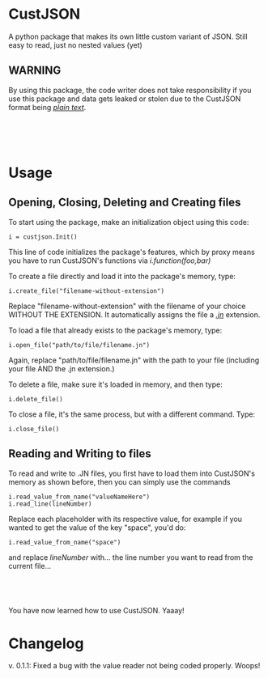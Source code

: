 # CustJSON
A python package that makes its own little custom variant of JSON. Still easy to read, just no nested values (yet)

## WARNING
By using this package, the code writer does not take responsibility if you use this package and data gets leaked or stolen due to the CustJSON format being <u>*plain text*</u>.

<br/><br/><br/>

# Usage
## Opening, Closing, Deleting and Creating files

To start using the package, make an initialization object using this code:

    i = custjson.Init()

This line of code initializes the package's features, which by proxy means you have to run CustJSON's functions via *i.function(foo,bar)*

To create a file directly and load it into the package's memory, type:
    
    i.create_file("filename-without-extension")
    
Replace "filename-without-extension" with the filename of your choice WITHOUT THE EXTENSION. It automatically assigns the file a <u>*.jn*</u> extension.

To load a file that already exists to the package's memory, type:

    i.open_file("path/to/file/filename.jn")
    
Again, replace "path/to/file/filename.jn" with the path to your file (including your file AND the .jn extension.)

To delete a file, make sure it's loaded in memory, and then type:

    i.delete_file()
    
To close a file, it's the same process, but with a different command.
Type:

    i.close_file()
    
## Reading and Writing to files

To read and write to .JN files, you first have to load them into CustJSON's memory as shown before, then you can simply use the commands
    
    i.read_value_from_name("valueNameHere")
    i.read_line(lineNumber)
    
Replace each placeholder with its respective value, for example if you wanted to get the value of the key "space", you'd do:

    i.read_value_from_name("space")
    
and replace *lineNumber* with... the line number you want to read from the current file...

##  &rlm;&lrm;

You have now learned how to use CustJSON. Yaaay!

# Changelog

v. 0.1.1:
    Fixed a bug with the value reader not being coded properly. Woops!